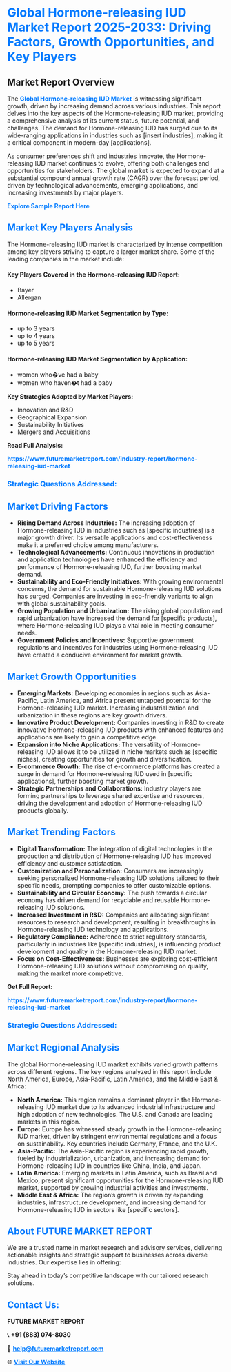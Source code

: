 <h1 style="color: #007BFF;">Global Hormone-releasing IUD Market Report 2025-2033: Driving Factors, Growth Opportunities, and Key Players</h1>

<section id="overview">
<h2>Market Report Overview</h2>
<p>The <a href="https://www.futuremarketreport.com/industry-report/hormone-releasing-iud-market" style="color: #007BFF; text-decoration: none;"><strong>Global Hormone-releasing IUD Market</strong></a> is witnessing significant growth, driven by increasing demand across various industries. This report delves into the key aspects of the Hormone-releasing IUD market, providing a comprehensive analysis of its current status, future potential, and challenges. The demand for Hormone-releasing IUD has surged due to its wide-ranging applications in industries such as [insert industries], making it a critical component in modern-day [applications].</p>
<p>As consumer preferences shift and industries innovate, the Hormone-releasing IUD market continues to evolve, offering both challenges and opportunities for stakeholders. The global market is expected to expand at a substantial compound annual growth rate (CAGR) over the forecast period, driven by technological advancements, emerging applications, and increasing investments by major players.</p>
</section>

<section id="overview">
<p><a href="https://www.futuremarketreport.com/request-sample/reportId=92538" style="color: #007BFF; text-decoration: none;"><strong>Explore Sample Report Here</strong></a></p>
</section>

<section id="key-players">
<h2 style="color: #007BFF;">Market Key Players Analysis</h2>
<p>The Hormone-releasing IUD market is characterized by intense competition among key players striving to capture a larger market share. Some of the leading companies in the market include:</p>
<h4>Key Players Covered in the Hormone-releasing IUD Report:</h4>
<ul><li>Bayer</li><li>Allergan</li></ul>
<h4>Hormone-releasing IUD Market Segmentation by Type:</h4>
<ul><li>up to 3 years</li><li>up to 4 years</li><li>up to 5 years</li></ul>

<h4>Hormone-releasing IUD Market Segmentation by Application:</h4>
<ul><li>women who�ve had a baby</li><li>women who haven�t had a baby</li></ul>
<p><strong>Key Strategies Adopted by Market Players:</strong></p>
<ul>
<li>Innovation and R&D</li>
<li>Geographical Expansion</li>
<li>Sustainability Initiatives</li>
<li>Mergers and Acquisitions</li>
</ul>
</section>

<section>
<p><strong>Read Full Analysis: </strong></p><a href="https://www.futuremarketreport.com/industry-report/hormone-releasing-iud-market" style="color: #007BFF; text-decoration: none;"><strong>https://www.futuremarketreport.com/industry-report/hormone-releasing-iud-market</strong></a>
<h3 style="color: #007BFF;">Strategic Questions Addressed:</h3>
</section>

<section id="driving-factors">
<h2 style="color: #007BFF;">Market Driving Factors</h2>
<ul>
<li><strong>Rising Demand Across Industries:</strong> The increasing adoption of Hormone-releasing IUD in industries such as [specific industries] is a major growth driver. Its versatile applications and cost-effectiveness make it a preferred choice among manufacturers.</li>
<li><strong>Technological Advancements:</strong> Continuous innovations in production and application technologies have enhanced the efficiency and performance of Hormone-releasing IUD, further boosting market demand.</li>
<li><strong>Sustainability and Eco-Friendly Initiatives:</strong> With growing environmental concerns, the demand for sustainable Hormone-releasing IUD solutions has surged. Companies are investing in eco-friendly variants to align with global sustainability goals.</li>
<li><strong>Growing Population and Urbanization:</strong> The rising global population and rapid urbanization have increased the demand for [specific products], where Hormone-releasing IUD plays a vital role in meeting consumer needs.</li>
<li><strong>Government Policies and Incentives:</strong> Supportive government regulations and incentives for industries using Hormone-releasing IUD have created a conducive environment for market growth.</li>
</ul>
</section>

<section id="growth-opportunities">
<h2 style="color: #007BFF;">Market Growth Opportunities</h2>
<ul>
<li><strong>Emerging Markets:</strong> Developing economies in regions such as Asia-Pacific, Latin America, and Africa present untapped potential for the Hormone-releasing IUD market. Increasing industrialization and urbanization in these regions are key growth drivers.</li>
<li><strong>Innovative Product Development:</strong> Companies investing in R&D to create innovative Hormone-releasing IUD products with enhanced features and applications are likely to gain a competitive edge.</li>
<li><strong>Expansion into Niche Applications:</strong> The versatility of Hormone-releasing IUD allows it to be utilized in niche markets such as [specific niches], creating opportunities for growth and diversification.</li>
<li><strong>E-commerce Growth:</strong> The rise of e-commerce platforms has created a surge in demand for Hormone-releasing IUD used in [specific applications], further boosting market growth.</li>
<li><strong>Strategic Partnerships and Collaborations:</strong> Industry players are forming partnerships to leverage shared expertise and resources, driving the development and adoption of Hormone-releasing IUD products globally.</li>
</ul>
</section>

<section id="trending-factors">
<h2 style="color: #007BFF;">Market Trending Factors</h2>
<ul>
<li><strong>Digital Transformation:</strong> The integration of digital technologies in the production and distribution of Hormone-releasing IUD has improved efficiency and customer satisfaction.</li>
<li><strong>Customization and Personalization:</strong> Consumers are increasingly seeking personalized Hormone-releasing IUD solutions tailored to their specific needs, prompting companies to offer customizable options.</li>
<li><strong>Sustainability and Circular Economy:</strong> The push towards a circular economy has driven demand for recyclable and reusable Hormone-releasing IUD solutions.</li>
<li><strong>Increased Investment in R&D:</strong> Companies are allocating significant resources to research and development, resulting in breakthroughs in Hormone-releasing IUD technology and applications.</li>
<li><strong>Regulatory Compliance:</strong> Adherence to strict regulatory standards, particularly in industries like [specific industries], is influencing product development and quality in the Hormone-releasing IUD market.</li>
<li><strong>Focus on Cost-Effectiveness:</strong> Businesses are exploring cost-efficient Hormone-releasing IUD solutions without compromising on quality, making the market more competitive.</li>
</ul>
</section>

<section>
<p><strong>Get Full Report: </strong></p><a href="https://www.futuremarketreport.com/industry-report/hormone-releasing-iud-market" style="color: #007BFF; text-decoration: none;"><strong>https://www.futuremarketreport.com/industry-report/hormone-releasing-iud-market</strong></a>
<h3 style="color: #007BFF;">Strategic Questions Addressed:</h3>
</section>


<section id="regional-analysis">
<h2 style="color: #007BFF;">Market Regional Analysis</h2>
<p>The global Hormone-releasing IUD market exhibits varied growth patterns across different regions. The key regions analyzed in this report include North America, Europe, Asia-Pacific, Latin America, and the Middle East & Africa:</p>
<ul>
<li><strong>North America:</strong> This region remains a dominant player in the Hormone-releasing IUD market due to its advanced industrial infrastructure and high adoption of new technologies. The U.S. and Canada are leading markets in this region.</li>
<li><strong>Europe:</strong> Europe has witnessed steady growth in the Hormone-releasing IUD market, driven by stringent environmental regulations and a focus on sustainability. Key countries include Germany, France, and the U.K.</li>
<li><strong>Asia-Pacific:</strong> The Asia-Pacific region is experiencing rapid growth, fueled by industrialization, urbanization, and increasing demand for Hormone-releasing IUD in countries like China, India, and Japan.</li>
<li><strong>Latin America:</strong> Emerging markets in Latin America, such as Brazil and Mexico, present significant opportunities for the Hormone-releasing IUD market, supported by growing industrial activities and investments.</li>
<li><strong>Middle East & Africa:</strong> The region’s growth is driven by expanding industries, infrastructure development, and increasing demand for Hormone-releasing IUD in sectors like [specific sectors].</li>
</ul>
</section>

<footer>
<h2 style="color: #007BFF;">About FUTURE MARKET REPORT</h2>
<p>We are a trusted name in market research and advisory services, delivering actionable insights and strategic support to businesses across diverse industries. Our expertise lies in offering:</p>

<p>Stay ahead in today’s competitive landscape with our tailored research solutions.</p>

<h2 style="color: #007BFF;">Contact Us:</h2>
<p><strong>FUTURE MARKET REPORT</strong></p>
<p>📞 <strong>+91 (883) 074-8030</strong></p>
<p>📧 <strong><a href="mailto:help@futuremarketreport.com" style="color: #007BFF;">help@futuremarketreport.com</a></strong></p>
<p>🌐 <strong><a href="https://www.futuremarketreport.com/" style="color: #007BFF;">Visit Our Website</a></strong></p>
</footer>